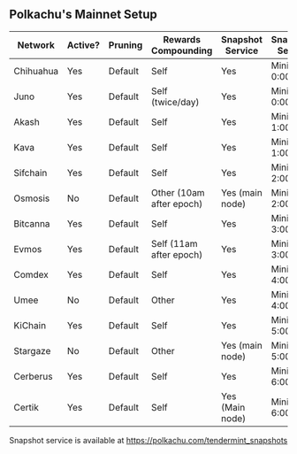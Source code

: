 ## Polkachu's Mainnet Setup

| Network   | Active? | Pruning | Rewards Compounding      | Snapshot Service | Snapshot Server |
| --------- | ------- | ------- | ------------------------ | ---------------- | --------------- |
| Chihuahua | Yes     | Default | Self                     | Yes              | Minio1: 0:00    |
| Juno      | Yes     | Default | Self (twice/day)         | Yes              | Minio2: 0:00    |
| Akash     | Yes     | Default | Self                     | Yes              | Minio1: 1:00    |
| Kava      | Yes     | Default | Self                     | Yes              | Minio2: 1:00    |
| Sifchain  | Yes     | Default | Self                     | Yes              | Minio1: 2:00    |
| Osmosis   | No      | Default | Other (10am after epoch) | Yes (main node)  | Minio2: 2:00    |
| Bitcanna  | Yes     | Default | Self                     | Yes              | Minio1: 3:00    |
| Evmos     | Yes     | Default | Self (11am after epoch)  | Yes              | Minio2: 3:00    |
| Comdex    | Yes     | Default | Self                     | Yes              | Minio1: 4:00    |
| Umee      | No      | Default | Other                    | Yes              | Minio2: 4:00    |
| KiChain   | Yes     | Default | Self                     | Yes              | Minio1: 5:00    |
| Stargaze  | No      | Default | Other                    | Yes (main node)  | Minio2: 5:00    |
| Cerberus  | Yes     | Default | Self                     | Yes              | Minio1: 6:00    |
| Certik    | Yes     | Default | Self                     | Yes (Main node)  | Minio2: 6:00    |

Snapshot service is available at https://polkachu.com/tendermint_snapshots
